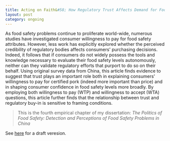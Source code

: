 ```yaml
---
title: Acting on Faith&#58; How Regulatory Trust Affects Demand for Food Safety Attributes in China
layout: post
category: ongoing
---
```




<div class="message">
As food safety problems continue to proliferate world-wide, numerous studies have investigated consumer willingness to pay for food safety attributes. However, less work has explicitly explored whether the perceived credibility of regulatory bodies affects consumers' purchasing decisions. Indeed, it follows that if consumers do not widely possess the tools and knowledge necessary to evaluate their food safety levels autonomously, neither can they validate regulatory efforts that purport to do so on their behalf. Using original survey data from China, this article finds evidence to suggest that trust plays an important role both in explaining consumers' willingness to pay for certified pork (indeed more important than price) and in shaping consumer confidence in food safety levels more broadly. By employing both willingness to pay (WTP) and willingness to accept (WTA) questions, this article further finds that the relationship between trust and regulatory buy-in is sensitive to framing conditions.
</div>

> This is the fourth empirical chapter of my dissertation: *The Politics of Food Safety: Detection and Perceptions of Food Safety Problems in China*
 
 See [here](https://syncandshare.lrz.de/download/MlRLNTRERDI4eWlEMmVVRG5jQ0RC/paper_drafts/cindycheng_foodSafetyTrust_draft.pdf?inline) for a draft veresion.

<br>
<br>


